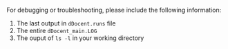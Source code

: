 For debugging or troubleshooting, please include the following information:

1. The last output in `dDocent.runs` file
2. The entire `dDocent_main.LOG`
3. The ouput of `ls -l` in your working directory 
